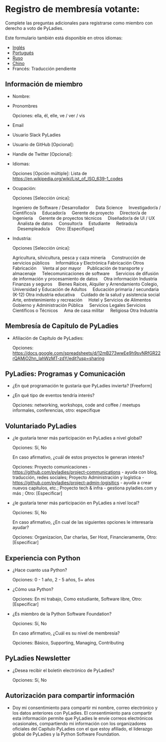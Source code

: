# Registro de membresía votante:

Complete las preguntas adicionales para registrarse como miembro con derecho a voto de PyLadies.

Este formulario también está disponible en otros idiomas:

- [Inglés](https://github.com/pyladies/project-admin-logisitics/blob/master/forms/voting-membership-form-en.md)
- [Portugués](https://github.com/pyladies/project-admin-logisitics/blob/master/forms/voting-membership-form-pt.md)
- [Ruso](https://github.com/pyladies/project-admin-logisitics/blob/master/forms/voting-membership-form-ru.md)
- [Chino](https://github.com/pyladies/project-admin-logisitics/blob/master/forms/voting-membership-form-cn.md)
- Francés: Traducción pendiente


## Información de miembro
    
- Nombre:
 
- Pronombres

  Opciones: ella, él, elle, ve / ver / vis
  
- Email
  
- Usuario Slack PyLadies
  
- Usuario de GitHub [Opcional]:
 
- Handle de Twitter [Opcional]:
   
- Idiomas:

  Opciones [Opción múltiple]: Lista de https://en.wikipedia.org/wiki/List_of_ISO_639-1_codes
         
- Ocupación:
  
  Opciones [Selección única]:
  
    Ingeniero de Software / Desarrollador
    Data  Science
    Investigador/a / Científico/a
    Educador/a
    Gerente de proyecto
    Director/a de Ingeniería
    Gerente de proyectos técnicos
    Diseñador/a de UI / UX
    Analista de datos
    Consultor/a
    Estudiante
    Retirado/a
    Desempleado/a
    Otro: [Especifique]
   
- Industria:
  
  Opciones [Selección única]: 
         
    Agricultura, silvicultura, pesca y caza minería
    Construcción de servicios públicos
    Informática y Electrónica Fabricación Otros Fabricación
    Venta al por mayor
    Publicación de transporte y almacenaje
    Telecomunicaciones de software
    Servicios de difusión de información y procesamiento de datos
    Otra información Industria Finanzas y seguros
    Bienes Raíces, Alquiler y Arrendamiento Colegio, Universidad y Educación de Adultos
    Educación primaria / secundaria (K-12) Otra industria educativa
    Cuidado de la salud y asistencia social Arte, entretenimiento y recreación
    Hotel y Servicios de Alimentos Gobierno y Administración Pública
    Servicios Legales Servicios Científicos o Técnicos
    Ama de casa militar
    Religiosa Otra Industria
         
## Membresía de Capítulo de PyLadies

- Afiliación de Capítulo de PyLadies: 
   
   Opciones: https://docs.google.com/spreadsheets/d/12mB273wwEe9h9svNRfGR22rQAMjO2hn_lahWzMT-zdY/edit?usp=sharing
    
## PyLadies: Programas y Comunicación

- ¿En qué programación te gustaría que PyLadies invierta? [Freeform]

- ¿En qué tipo de eventos tendría interés?
    
  Opciones: networking, workshops, code and coffee / meetups informales, conferencias, otro: especifique

## Voluntariado PyLadies 

- ¿le gustaría tener más participación en PyLadies a nivel global?
  
  Opciones: Sí, No
  
  En caso afirmativo, ¿cuál de estos proyectos le generan interés? 
  
  Opciones: Proyecto comunicaciones - https://github.com/pyladies/project-communications - ayuda con blog, traducción, redes sociales; Proyecto Administración y logística - https://github.com/pyladies/project-admin-logisitics - ayuda a crear nuevos capítulos, etc.; Proyecto tech & infra - gestiona pyladies.com y más ; Otro: [Especificar]

- ¿le gustaría tener más participación en PyLadies a nivel local?
  
  Opciones: Sí, No
  
  En caso afirmativo, ¿En cual de las siguientes opciones le interesaría ayudar? 
  
  Opciones:  Organizacion, Dar charlas,  Ser Host, Financieramente, Otro:  [Especificar]

## Experiencia con Python 

- ¿Hace cuanto usa Python? 

  Opciones: 0 - 1 año,  2 - 5 años, 5+ años

- ¿Cómo usa Python? 
  
  Opciones: En mi trabajo, Como estudiante, Software libre, Otro: [Especificar]

- ¿Es miembro de la Python Software Foundation?
  
  Opciones: Sí, No
  
  En caso afirmativo, ¿Cuál es su nivel de membresía? 
  
  Opciones:  Básico, Supporting, Managing, Contributing

## PyLadies Newsletter

- ¿Desea recibir el boletín electrónico de PyLadies?
  
  Opciones: Sí, No
        
## Autorización para compartir información

- Doy mi consentimiento para compartir mi nombre, correo electrónico y los datos anteriores con PyLadies. El consentimiento para compartir esta información permite que PyLadies le envíe correos electrónicos ocasionales, compartiendo mi información con los organizadores oficiales del Capítulo PyLadies con el que estoy afiliado, el liderazgo global de PyLadies y la Python Software Foundation.
